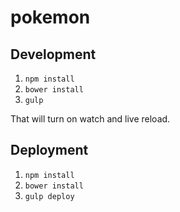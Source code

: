 # pokemon

## Development

1. `npm install`
2. `bower install`
3. `gulp`

That will turn on watch and live reload.

## Deployment

1. `npm install`
2. `bower install`
3. `gulp deploy`
